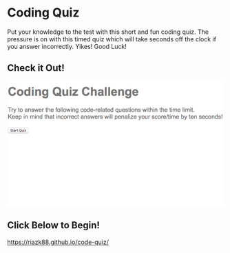 # Coding Quiz

Put your knowledge to the test with this short and fun coding quiz. The pressure is on with this timed quiz which will take seconds off the clock if you answer incorrectly. Yikes! Good Luck!

## Check it Out!

![](assets/codequiz.png)


## Click Below to Begin!

 https://riazk88.github.io/code-quiz/
